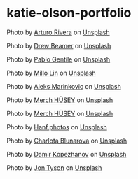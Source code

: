 # katie-olson-portfolio

<!--Utah Mountains -->

Photo by <a href="https://unsplash.com/@arivera2015?utm_source=unsplash&utm_medium=referral&utm_content=creditCopyText">Arturo Rivera</a> on <a href="https://unsplash.com/s/photos/utah-mountains?utm_source=unsplash&utm_medium=referral&utm_content=creditCopyText">Unsplash</a>

<!-- Hello Neon Sign  -->

Photo by <a href="https://unsplash.com/@drew_beamer?utm_source=unsplash&utm_medium=referral&utm_content=creditCopyText">Drew Beamer</a> on <a href="https://unsplash.com/s/photos/neon?utm_source=unsplash&utm_medium=referral&utm_content=creditCopyText">Unsplash</a>

Photo by <a href="https://unsplash.com/@polhow?utm_source=unsplash&utm_medium=referral&utm_content=creditCopyText">Pablo Gentile</a> on <a href="https://unsplash.com/s/photos/neon-sign?utm_source=unsplash&utm_medium=referral&utm_content=creditCopyText">Unsplash</a>

<!-- do what you love -->

Photo by <a href="https://unsplash.com/@millolin?utm_source=unsplash&utm_medium=referral&utm_content=creditCopyText">Millo Lin</a> on <a href="https://unsplash.com/s/photos/neon?utm_source=unsplash&utm_medium=referral&utm_content=creditCopyText">Unsplash</a>

<!-- you are here -->

Photo by <a href="https://unsplash.com/@aleks_marinkovic?utm_source=unsplash&utm_medium=referral&utm_content=creditCopyText">Aleks Marinkovic</a> on <a href="https://unsplash.com/s/photos/neon?utm_source=unsplash&utm_medium=referral&utm_content=creditCopyText">Unsplash</a>

<!-- heart -->

Photo by <a href="https://unsplash.com/@merchusey?utm_source=unsplash&utm_medium=referral&utm_content=creditCopyText">Merch HÜSEY</a> on <a href="https://unsplash.com/s/photos/neon?utm_source=unsplash&utm_medium=referral&utm_content=creditCopyText">Unsplash</a>

<!-- feed me tacos -->

Photo by <a href="https://unsplash.com/@merchusey?utm_source=unsplash&utm_medium=referral&utm_content=creditCopyText">Merch HÜSEY</a> on <a href="https://unsplash.com/s/photos/neon?utm_source=unsplash&utm_medium=referral&utm_content=creditCopyText">Unsplash</a>

<!-- down and nerdy -->

Photo by <a href="https://unsplash.com/@hanfmy?utm_source=unsplash&utm_medium=referral&utm_content=creditCopyText">Hanf.photos</a> on <a href="https://unsplash.com/s/photos/neon-sign?utm_source=unsplash&utm_medium=referral&utm_content=creditCopyText">Unsplash</a>

<!-- arrows -->

Photo by <a href="https://unsplash.com/@charlotablunarova?utm_source=unsplash&utm_medium=referral&utm_content=creditCopyText">Charlota Blunarova</a> on <a href="https://unsplash.com/s/photos/neon?utm_source=unsplash&utm_medium=referral&utm_content=creditCopyText">Unsplash</a>

<!-- level up -->

Photo by <a href="https://unsplash.com/@kpzhnv?utm_source=unsplash&utm_medium=referral&utm_content=creditCopyText">Damir Kopezhanov</a> on <a href="https://unsplash.com/s/photos/neon?utm_source=unsplash&utm_medium=referral&utm_content=creditCopyText">Unsplash</a>

<!-- hi -->

Photo by <a href="https://unsplash.com/@jontyson?utm_source=unsplash&utm_medium=referral&utm_content=creditCopyText">Jon Tyson</a> on <a href="https://unsplash.com/s/photos/neon?utm_source=unsplash&utm_medium=referral&utm_content=creditCopyText">Unsplash</a>
